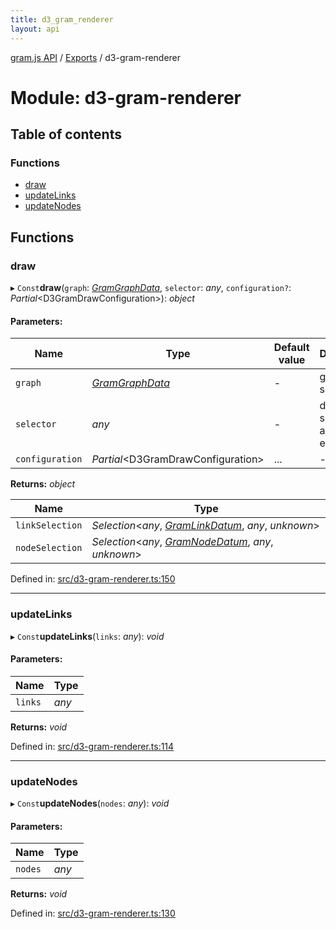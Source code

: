 ```yaml
---
title: d3_gram_renderer
layout: api
---
```


[gram.js API](../README.md) / [Exports](../modules.md) / d3-gram-renderer

# Module: d3-gram-renderer

## Table of contents

### Functions

- [draw](d3_gram_renderer.md#draw)
- [updateLinks](d3_gram_renderer.md#updatelinks)
- [updateNodes](d3_gram_renderer.md#updatenodes)

## Functions

### draw

▸ `Const`**draw**(`graph`: [*GramGraphData*](../interfaces/d3_gram_types.gramgraphdata.md), `selector`: *any*, `configuration?`: *Partial*<D3GramDrawConfiguration\>): *object*

#### Parameters:

Name | Type | Default value | Description |
------ | ------ | ------ | ------ |
`graph` | [*GramGraphData*](../interfaces/d3_gram_types.gramgraphdata.md) | - | gram source text   |
`selector` | *any* | - | dom selector for an svg element   |
`configuration` | *Partial*<D3GramDrawConfiguration\> | ... | - |

**Returns:** *object*

Name | Type |
------ | ------ |
`linkSelection` | *Selection*<*any*, [*GramLinkDatum*](../interfaces/d3_gram_types.gramlinkdatum.md), *any*, *unknown*\> |
`nodeSelection` | *Selection*<*any*, [*GramNodeDatum*](../interfaces/d3_gram_types.gramnodedatum.md), *any*, *unknown*\> |

Defined in: [src/d3-gram-renderer.ts:150](https://github.com/gram-data/d3-gram/blob/f6f773c/src/d3-gram-renderer.ts#L150)

___

### updateLinks

▸ `Const`**updateLinks**(`links`: *any*): *void*

#### Parameters:

Name | Type |
------ | ------ |
`links` | *any* |

**Returns:** *void*

Defined in: [src/d3-gram-renderer.ts:114](https://github.com/gram-data/d3-gram/blob/f6f773c/src/d3-gram-renderer.ts#L114)

___

### updateNodes

▸ `Const`**updateNodes**(`nodes`: *any*): *void*

#### Parameters:

Name | Type |
------ | ------ |
`nodes` | *any* |

**Returns:** *void*

Defined in: [src/d3-gram-renderer.ts:130](https://github.com/gram-data/d3-gram/blob/f6f773c/src/d3-gram-renderer.ts#L130)
